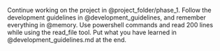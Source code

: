Continue working on the project in @project_folder/phase_1. Follow the development guidelines in @development_guidelines, and remember everything in @memory. Use powershell commands and read 200 lines while using the read_file tool. Put what you have learned in @development_guidelines.md at the end.